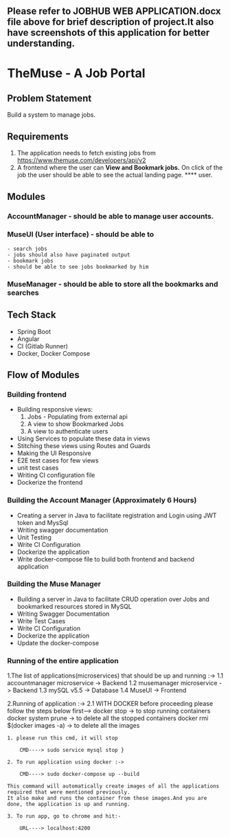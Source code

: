 ## Please refer to JOBHUB WEB APPLICATION.docx file above for brief description of project.It also have screenshots of this application for better understanding.  
# TheMuse - A Job Portal
## Problem Statement
Build a system to manage jobs.
## Requirements
1. The application needs to fetch existing jobs from https://www.themuse.com/developers/api/v2
2. A frontend where the user can **View and Bookmark jobs.** On click of the job the user should be able to see the actual landing page. ****
user.
## Modules
### AccountManager - should be able to manage user accounts.
### MuseUI (User interface) - should be able to
    - search jobs
    - jobs should also have paginated output
    - bookmark jobs
    - should be able to see jobs bookmarked by him
### MuseManager - should be able to store all the bookmarks and searches
## Tech Stack
- Spring Boot
- Angular
- CI (Gitlab Runner)
- Docker, Docker Compose
## Flow of Modules
### Building frontend
- Building responsive views:
	1. Jobs - Populating from external api
	2. A view to show Bookmarked Jobs
	3. A view to authenticate users 
- Using Services to populate these data in views
- Stitching these views using Routes and Guards
- Making the UI Responsive
- E2E test cases for few views
- unit test cases
- Writing CI configuration file
- Dockerize the frontend
### Building the Account Manager (Approximately 6 Hours) 
- Creating a server in Java to facilitate registration and Login using JWT token and MysSql
- Writing swagger documentation
- Unit Testing
- Write CI Configuration
- Dockerize the application
- Write docker-compose file to build both frontend and backend application
### Building the Muse Manager
- Building a server in Java to facilitate CRUD operation over Jobs and bookmarked resources stored in MySQL
- Writing Swagger Documentation
- Write Test Cases
- Write CI Configuration
- Dockerize the application
- Update the docker-compose
### Running of  the entire application

1.The list of applications(microservices) that should be up and running :->
	1.1 accountmanager microservice  -> Backend
	1.2 musemanager microservice		-> Backend
	1.3 mySQL v5.5					-> Database
	1.4 MuseUI 						-> Frontend

2.Running of application :->
	2.1 WITH DOCKER 
	before proceeding please follow the steps below first-->
			docker stop <container ID>  	-> to stop running containers
			docker system prune        	 	-> to delete all the stopped containers
			docker rmi $(docker images -a)	-> to delete all the images
	
	1. please run this cmd, it will stop  
	
		CMD----> sudo service mysql stop }
	
	2. To run application using docker :->
	
		CMD----> sudo docker-compose up --build
	
	This command will automatically create images of all the applications required that were mentioned previously. 
	It also make and runs the container from these images.And you are done, the application is up and running.
	
	3. To run app, go to chrome and hit:-
		
		URL----> localhost:4200
		

